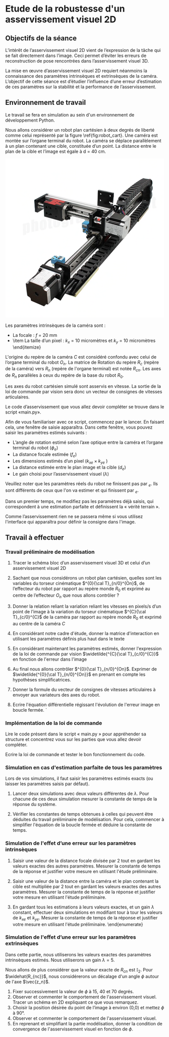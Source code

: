 # Etude de la robustesse d'un asservissement visuel 2D


## Objectifs de la séance
L’intérêt de l’asservissement visuel 2D vient de l’expression de la tâche qui se fait directement dans l’image. Ceci permet d’éviter les erreurs de reconstruction de pose rencontrées dans l’asservissement visuel 3D. 

La mise en œuvre d’asservissement visuel 2D requiert néanmoins la  connaissance des paramètres intrinsèques et extrinsèques de la caméra. L’objectif de cette séance est d’étudier l’influence d’une erreur d’estimation de ces paramètres sur la stabilité et la performance de l’asservissement.

## Environnement de travail
Le travail se fera en simulation au sein d'un environnement de développement Python.

Nous allons considérer un robot plan cartésien à deux degrés de liberté comme celui représenté par la figure \ref{fig:robot_cart}. Une caméra est montée sur l’organe terminal du robot.  La caméra se déplace parallèlement à un plan contenant une cible, constituée d’un point. La distance entre le plan de la cible et l’image est égale à d = 40 cm. 

![robot cartésien](images/robot_cartesien.png)

Les paramètres intrinsèques de la caméra sont :
-  La focale : $f$ = 20 mm
- \item La taille d’un pixel : $k_x$ = 10 micromètres et $k_y$ = 10 micromètres
\end{itemize}

L'origine du repère de la caméra $C$ est considéré confondu avec celui de l’organe terminal du robot $O_n$. La matrice de Rotation du repère $R_c$ (repère de la caméra) vers $R_n$ (repère de l'organe terminal) est notée $R_{cn}$. Les axes de $R_n$ parallèles à ceux du repère de la base du robot $R_0$.

Les axes du robot cartésien simulé sont asservis en vitesse. La sortie de la loi de commande par vision sera donc un vecteur de consignes de vitesses articulaires.

Le code d’asservissement que vous allez devoir compléter se trouve dans le script «main.py».

Afin de vous familiariser avec ce script, commencez par le lancer. En faisant cela, une fenêtre de saisie apparaîtra. Dans cette fenêtre, vous pouvez saisir les paramètres estimés suivants : 

- L’angle de rotation estimé selon l’axe optique entre la caméra et l’organe terminal du robot ($\phi_e$)
- La distance focale estimée ($f_e$)
- Les dimensions estimés d’un pixel ($k_{xe}\times k_{ye}$ )
- La distance estimée entre le plan image et la cible ($d_e$)
- Le gain choisi pour l’asservissement visuel ($\lambda$)



Veuillez noter que les paramètres réels du robot ne finissent pas par $_e$. Ils sont différents de ceux que l'on va estimer et qui finissent par $_e$.

Dans un premier temps, ne modifiez pas les paramètres déjà saisis, qui correspondent à une estimation parfaite et définissent la « vérité terrain ». 

Comme l’asservissement rien ne se passera même si vous utilisez l'interface qui apparaîtra pour définir la consigne dans l'image.

## Travail à effectuer

### Travail préliminaire de modélisation

1. Tracer le schéma bloc d’un asservissement visuel 3D et celui d’un asservissement visuel 2D

2. Sachant que nous considérons un robot plan cartésien, quelles sont les variables du torseur cinématique $^{0}{\cal T}_{n/0}^{On}$, de l’effecteur du robot par rapport au repère monde $R_0$ et exprimé au centre de l’effecteur $O_n$ que nous allons contrôler ? 

3. Donner la relation reliant la variation reliant les vitesses en pixels/s d’un point de l’image à la variation du torseur cinématique  $^{C}{\cal T}_{c/0}^{C}$ de la caméra par rapport au repère monde $R_0$ et exprimé au centre de la caméra $C$

4. En considérant notre cadre d'étude, donner la matrice d'interaction en utilisant les paramètres définis plus haut dans le texte

5. En considérant maintenant les paramètres estimés, donner l'expression de la loi de commande par vision $\widetilde{^{C}{\cal T}_{c/0}^{C}}$ en fonction de l'erreur dans l'image

6. Au final nous allons contrôler $^{0}{\cal T}_{n/0}^{On}$. Exprimer  de $\widetilde{^{0}{\cal T}_{n/0}^{On}}$ en prenant en compte les hypothèses simplificatrices.

7. Donner la formule du vecteur de consignes de vitesses articulaires à envoyer aux variateurs des axes du robot.

8. Ecrire l'équation différentielle régissant l'évolution de l'erreur image en boucle fermée. `

### Implémentation de la loi de commande

Lire le code présent dans le script « main.py » pour appréhender sa structure et concentrez vous sur les parties que vous allez devoir compléter.

Ecrire la loi de commande et tester le bon fonctionnement du code.

### Simulation en cas d'estimation parfaite de tous les paramètres

Lors de vos simulations, il faut saisir les paramètres estimés exacts  (ou laisser les paramètres saisis par défaut). 

1. Lancer deux simulations avec deux valeurs différentes de $\lambda$. Pour chacune de ces deux simulation mesurer la constante de temps
de la réponse du système.

2. Vérifier les constantes de temps obtenues à celles qui peuvent être déduites du travail préliminaire de modélisation. Pour cela, commencer
à simplifier l'équation de la boucle fermée et déduire la constante de temps.

### Simulation de l'effet d’une erreur sur les paramètres intrinsèques
1. Saisir une valeur de la distance focale divisée par 2 tout en gardant les valeurs exactes des autres paramètres. Mesurer la constante de temps de la réponse et  justifier votre mesure en utilisant l'étude préliminaire.

2. Saisir une valeur de la distance entre la caméra et le plan contenant la cible est multipliée par 2 tout en gardant les valeurs exactes des autres paramètres. Mesurer la constante de temps de la réponse et justifier votre mesure en utilisant l'étude préliminaire.

3. En gardant tous les estimations à leurs valeurs exactes, et un gain $\lambda$ constant, effectuer deux simulations  en modifiant tour à tour
les valeurs de $k_{xe}$ et $k_{ye}$.  Mesurer la constante de temps de la réponse et justifier votre mesure en utilisant l'étude préliminaire.
\end{enumerate}

### Simulation de l'effet d’une erreur sur les paramètres extrinsèques
Dans cette partie, nous utiliserons les valeurs exactes des paramètres intrinsèques estimés. Nous utiliserons un gain $\lambda=5$.

Nous allons de plus considérer que la valeur exacte de $R_{cn}$ est $\mathbb{I}_2$. Pour $\widehat{R_{nc}}$, nous considérerons un décalage d'un angle $\phi$ autour de l'axe $\vec{z_n}$.

1. Fixer successivement la valeur de $\phi$ à 15, 40 et 70 degrés.
2. Observer et commenter le comportement de l'asservissement visuel. Tracer un schéma en 2D expliquant ce que vous remarquez.
3. Choisir la position désirée du point de l’image à environ (0,0) et mettez $\phi$ à 90°. 
4. Observer et commenter le comportement de l'asservissement visuel. 
5. En reprenant et simplifiant la partie modélisation, donner la condition de convergence de l'asservissement visuel en fonction de $\phi$. 


